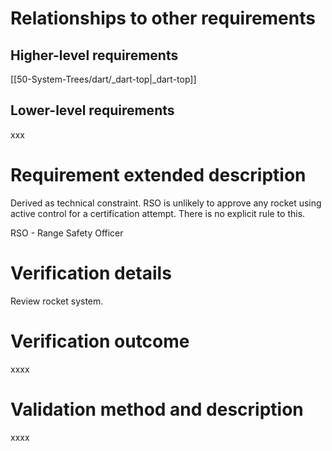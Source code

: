 # Relationships to other requirements
## Higher-level requirements
[[50-System-Trees/dart/_dart-top|_dart-top]]
## Lower-level requirements
xxx
# Requirement extended description
Derived as technical constraint. RSO is unlikely to approve any rocket using active control for a certification attempt. There is no explicit rule to this.

RSO - Range Safety Officer
# Verification details
Review rocket system.
# Verification outcome
xxxx

# Validation method and description
xxxx